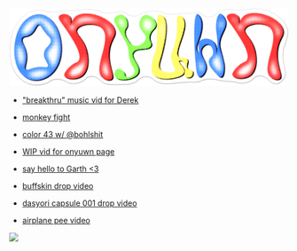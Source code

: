 <html lang="en" dir="ltr">
  <head>
    <meta charset="utf-8">
    <link rel="stylesheet" href="style.css"/>
    <title>onyuwn dot net</title>
  </head>
  <body>
    <img class="header" src="onysticky.png"/>
    <ul>
      <li>
        <p><a href="https://www.youtube.com/watch?v=WtK44sHjVzg">"breakthru" music vid for Derek</a></p>
      </li>
      <li>
        <p><a href="https://youtu.be/ejsys6A-Jtc">monkey fight</a></p>
      </li>
      <li>
        <p><a href="https://instagram.com/p/CJRnQLPgzMP/">color 43 w/ @bohlshit</a></p>
      </li>
      <li class="special">
        <p><a href="https://youtu.be/8ccecLq2o08">WIP vid for onyuwn page</a></p>
      </li>
      <li>
        <p><a href="https://youtu.be/ohhKJI-bqRw">say hello to Garth <3</a></p>
      </li>
      <li>
        <p><a href="https://youtu.be/rifr_qNiyiA">buffskin drop video</a></p>
      </li>
      <li>
        <p><a href="https://youtu.be/HNONEqeUw3g">dasyori capsule 001 drop video</a></p>
      </li>
      <li>
        <p><a href="https://youtu.be/jMhlCblk9zw">airplane pee video</a></p>
      </li>
    </ul>
    <div class="gifs">
      <img class="gif" src="meatslap.gif"/>
    </div>
  </body>
</html>
